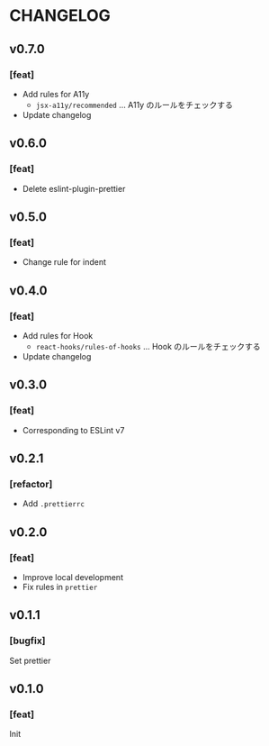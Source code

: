 # CHANGELOG

## v0.7.0

### [feat]
- Add rules for A11y
  - `jsx-a11y/recommended` ... A11y のルールをチェックする
- Update changelog

## v0.6.0

### [feat]
- Delete eslint-plugin-prettier

## v0.5.0

### [feat]
- Change rule for indent

## v0.4.0

### [feat]
- Add rules for Hook
   - `react-hooks/rules-of-hooks` ... Hook のルールをチェックする
- Update changelog

## v0.3.0

### [feat]
- Corresponding to ESLint v7

## v0.2.1

### [refactor]
- Add `.prettierrc`

## v0.2.0

### [feat]
- Improve local development
- Fix rules in `prettier`

## v0.1.1

### [bugfix]
Set prettier

## v0.1.0

### [feat]
Init
